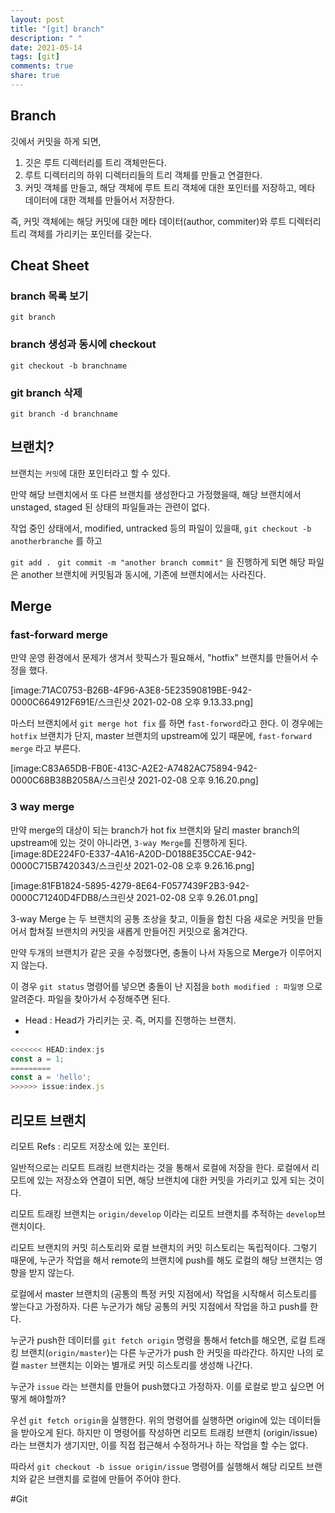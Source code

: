 ```yaml
---
layout: post
title: "[git] branch"
description: " "
date: 2021-05-14
tags: [git]
comments: true
share: true
---
```



## Branch
깃에서 커밋을 하게 되면,
1. 깃은 루트 디렉터리를 트리 객체만든다.
2. 루트 디렉터리의 하위 디렉터리들의 트리 객체를 만들고 연결한다.
3. 커밋 객체를 만들고, 해당 객체에 루트 트리 객체에 대한 포인터를 저장하고, 메타 데이터에 대한 객체를 만들어서 저장한다.

즉, 커밋 객체에는 해당 커밋에 대한 메타 데이터(author, commiter)와 루트 디렉터리 트리 객체를 가리키는 포인터를 갖는다.


## Cheat Sheet
### branch 목록 보기

`git branch`


### branch 생성과 동시에 checkout

`git checkout -b branchname`

### git branch 삭제

`git branch -d branchname`


## 브랜치?
브랜치는 `커밋`에 대한 포인터라고 할 수 있다.

만약 해당 브랜치에서 또 다른 브랜치를 생성한다고 가정했을때, 해당 브랜치에서 unstaged, staged 된 상태의 파일들과는 관련이 없다.

작업 중인 상태에서, modified, untracked 등의 파일이 있을때,
`git checkout -b anotherbranche` 를 하고

`git add . `
`git commit -m "another branch commit"` 을 진행하게 되면 해당 파일은 another 브랜치에 커밋됨과 동시에, 기존에 브랜치에서는 사라진다.



## Merge

### fast-forward merge
만약 운영 환경에서 문제가 생겨서 핫픽스가 필요해서, "hotfix" 브랜치를 만들어서 수정을 했다.


[image:71AC0753-B26B-4F96-A3E8-5E23590819BE-942-0000C664912F691E/스크린샷 2021-02-08 오후 9.13.33.png]

마스터 브랜치에서 `git merge hot fix` 를 하면  `fast-forword`라고 한다.
이 경우에는 `hotfix` 브랜치가 단지, master 브랜치의 upstream에 있기 때문에, `fast-forward merge` 라고 부른다.

[image:C83A65DB-FB0E-413C-A2E2-A7482AC75894-942-0000C68B38B2058A/스크린샷 2021-02-08 오후 9.16.20.png]


###  3 way merge

만약 merge의 대상이 되는 branch가 hot fix 브랜치와 달리 master branch의 upstream에 있는 것이 아니라면, `3-way Merge`를 진행하게 된다.
[image:8DE224F0-E337-4A16-A20D-D0188E35CCAE-942-0000C715B7420343/스크린샷 2021-02-08 오후 9.26.16.png]


[image:81FB1824-5895-4279-8E64-F0577439F2B3-942-0000C71240D4FDB8/스크린샷 2021-02-08 오후 9.26.01.png]


3-way Merge 는 두 브랜치의 공통 조상을 찾고,  이들을 합친 다음 새로운 커밋을 만들어서 합쳐질 브랜치의 커밋을 새롭게 만들어진 커밋으로 옮겨간다.

만약 두개의 브랜치가 같은 곳을 수정했다면, 충돌이 나서 자동으로 Merge가 이루어지지 않는다.

이 경우 `git status` 명령어를 넣으면 충돌이 난 지점을
`both modified : 파일명` 으로 알려준다.  파일을 찾아가서 수정해주면 된다.

- Head : Head가 가리키는 곳. 즉, 머지를 진행하는 브랜치.
-
```javascript
<<<<<<< HEAD:index:js
const a = 1;
=========
const a = 'hello';
>>>>>> issue:index.js
```


## 리모트 브랜치

리모트 Refs : 리모트 저장소에 있는 포인터.

일반적으로는 리모트 트래킹 브랜치라는 것을 통해서 로컬에 저장을 한다. 로컬에서 리모트에 있는 저장소와 연결이 되면, 해당 브랜치에 대한 커밋을 가리키고 있게 되는 것이다.

리모트 트래킹 브랜치는 `origin/develop` 이라는 리모트 브랜치를 추적하는 `develop`브랜치이다.


리모트 브랜치의 커밋 히스토리와 로컬 브랜치의 커밋 히스토리는 독립적이다.  그렇기 때문에, 누군가 작업을 해서 remote의 브랜치에 push를 해도 로컬의 해당 브랜치는 영향을 받지 않는다.


로컬에서 master 브랜치의 (공통의 특정 커밋 지점에서)  작업을 시작해서 히스토리를  쌓는다고 가정하자.  다른 누군가가 해당 공통의 커밋 지점에서 작업을 하고 push를 한다.

누군가 push한 데이터를 `git fetch origin` 명령을 통해서  fetch를 해오면, 로컬 트래킹 브랜치(`origin/master`)는  다른 누군가가 push 한 커밋을 따라간다. 하지만 나의 로컬 `master` 브랜치는 이와는 별개로 커밋 히스토리를 생성해 나간다.


누군가 `issue` 라는 브랜치를 만들어 push했다고 가정하자. 이를 로컬로 받고 싶으면 어떻게 해야할까?

우선 `git fetch origin`을 실행한다.
위의 명령어를 실행하면  origin에 있는 데이터들을 받아오게 된다. 하지만 이 명령어를 작성하면 리모트 트래킹 브랜치 (origin/issue)라는 브랜치가 생기지만, 이를 직접 접근해서 수정하거나 하는 작업을 할 수는 없다.

따라서 `git checkout -b issue origin/issue` 명령어를 실행해서 해당 리모트 브랜치와 같은 브랜치를 로컬에 만들어 주어야 한다.












#Git